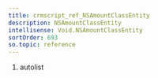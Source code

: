 ```yaml
---
title: crmscript_ref_NSAmountClassEntity
description: NSAmountClassEntity
intellisense: Void.NSAmountClassEntity
sortOrder: 693
so.topic: reference
---
```







1. autolist

